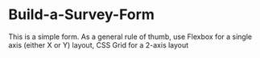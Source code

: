 # Build-a-Survey-Form

This is a simple form. As a general rule of thumb, use Flexbox for a single axis (either X or Y) layout, CSS Grid for a 2-axis layout